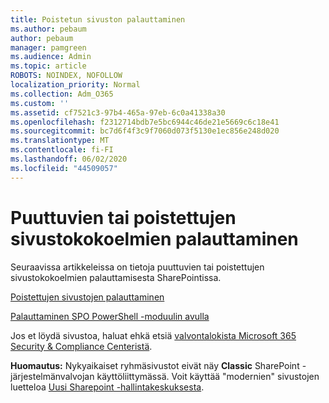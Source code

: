 ```yaml
---
title: Poistetun sivuston palauttaminen
ms.author: pebaum
author: pebaum
manager: pamgreen
ms.audience: Admin
ms.topic: article
ROBOTS: NOINDEX, NOFOLLOW
localization_priority: Normal
ms.collection: Adm_O365
ms.custom: ''
ms.assetid: cf7521c3-97b4-465a-97eb-6c0a41338a30
ms.openlocfilehash: f2312714bdb7e5bc6944c46de21e5669c6c18e41
ms.sourcegitcommit: bc7d6f4f3c9f7060d073f5130e1ec856e248d020
ms.translationtype: MT
ms.contentlocale: fi-FI
ms.lasthandoff: 06/02/2020
ms.locfileid: "44509057"
---
```

# <a name="recover-missing-or-deleted-site-collections"></a>Puuttuvien tai poistettujen sivustokokoelmien palauttaminen

Seuraavissa artikkeleissa on tietoja puuttuvien tai poistettujen sivustokokoelmien palauttamisesta SharePointissa.

[Poistettujen sivustojen palauttaminen](https://docs.microsoft.com/sharepoint/restore-deleted-site-collection)

[Palauttaminen SPO PowerShell -moduulin avulla](https://support.office.com/article/Introduction-to-the-SharePoint-Online-Management-Shell-C16941C3-19B4-4710-8056-34C034493429)

Jos et löydä sivustoa, haluat ehkä etsiä [valvontalokista Microsoft 365 Security &amp; Compliance Centeristä](https://docs.microsoft.com/microsoft-365/compliance/search-the-audit-log-in-security-and-compliance).

**Huomautus:** Nykyaikaiset ryhmäsivustot eivät näy **Classic** SharePoint -järjestelmänvalvojan käyttöliittymässä. Voit käyttää "modernien" sivustojen luetteloa [Uusi Sharepoint -hallintakeskuksesta](https://docs.microsoft.com/sharepoint/get-started-new-admin-center).


